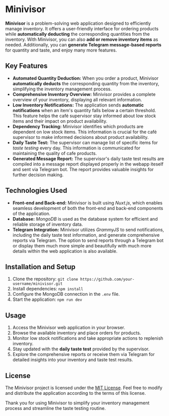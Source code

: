 <h1>Minivisor</h1>

<p>
  <strong>Minivisor</strong> is a problem-solving web application designed to efficiently manage inventory. It offers a user-friendly interface for ordering products while <strong>automatically deducting</strong> the corresponding quantities from the inventory. With Minivisor, you can also <strong>add or remove inventory items</strong> as needed. Additionally, you can <strong>generate Telegram message-based reports</strong> for quantity and taste, and enjoy many more features.
</p>


<h2>Key Features</h2>
<ul>
  <li><strong>Automated Quantity Deduction:</strong> When you order a product, Minivisor <strong>automatically deducts</strong> the corresponding quantity from the inventory, simplifying the inventory management process.</li>
  <li><strong>Comprehensive Inventory Overview:</strong> Minivisor provides a complete overview of your inventory, displaying all relevant information.</li>
  <li><strong>Low Inventory Notifications:</strong> The application sends <strong>automatic notifications</strong> when an item's quantity falls below a certain threshold. This feature helps the café supervisor stay informed about low stock items and their impact on product availability.</li>
  <li><strong>Dependency Tracking:</strong> Minivisor identifies which products are dependent on low stock items. This information is crucial for the café supervisor to make informed decisions about product availability.</li>
  <li><strong>Daily Taste Test:</strong> The supervisor can manage list of specific items for <em>taste testing</em> every day. This information is communicated for maintaining the quality of cafe products.</li>
  <li><strong>Generated Message Report:</strong> The supervisor's daily taste test results are compiled into a message report displayed properly in the webapp iteself and sent via Telegram bot. The report provides valuable insights for further decision making.</li>
</ul>

<h2>Technologies Used</h2>
<ul>
  <li><strong>Front-end and Back-end:</strong> Minivisor is built using <em>Nuxt.js</em>, which enables seamless development of both the front-end and back-end components of the application.</li>
  <li><strong>Database:</strong> <em>MongoDB</em> is used as the database system for efficient and reliable storage of inventory data.</li>
  <li><strong>Telegram Integration:</strong> Minivisor utilizes <em>GrammyJS</em> to send notifications, including the daily taste test information, and generate comprehensive reports via Telegram. The option to send reports through a Telegram bot or display them much more simple and beautifully with much more details within the web application is also available.</li>
</ul>

<h2>Installation and Setup</h2>
<ol>
  <li>Clone the repository: <code>git clone https://github.com/your-username/minivisor.git</code></li>
  <li>Install dependencies: <code>npm install</code></li>
  <li>Configure the MongoDB connection in the <code>.env</code> file.</li>
  <li>Start the application: <code>npm run dev</code></li>
</ol>

<h2>Usage</h2>
<ol>
  <li>Access the Minivisor web application in your browser.</li>
  <li>Browse the available inventory and place orders for products.</li>
  <li>Monitor low stock notifications and take appropriate actions to replenish inventory.</li>
  <li>Stay updated with the <strong>daily taste test</strong> provided by the supervisor.</li>
  <li>Explore the comprehensive reports or receive them via Telegram for detailed insights into your inventory and taste test results.</li>
</ol>

<h2>License</h2>
<p>
  The Minivisor project is licensed under the <a href="https://opensource.org/licenses/MIT">MIT License</a>. Feel free to modify and distribute the application according to the terms of this license.
</p>

<p>
  Thank you for using Minivisor to simplify your inventory management process and streamline the taste testing routine.
</p>
